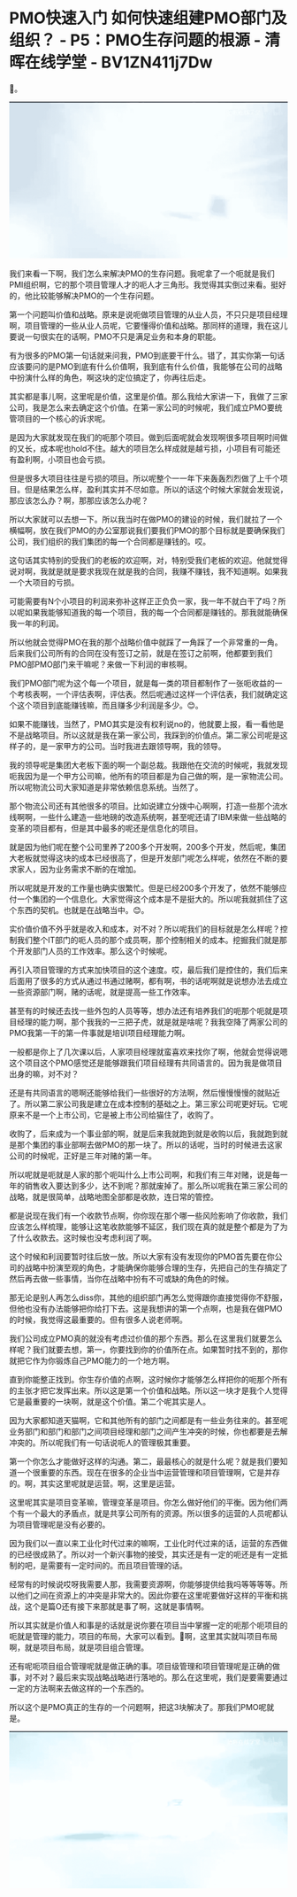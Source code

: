 # PMO快速入门  如何快速组建PMO部门及组织？ - P5：PMO生存问题的根源 - 清晖在线学堂 - BV1ZN411j7Dw

🎼。

![](img/941c0b8b8275f9382629773d4feea996_1.png)

我们来看一下啊，我们怎么来解决PMO的生存问题。我呢拿了一个呃就是我们PMI组织啊，它的那个项目管理人才的呃人才三角形。我觉得其实倒过来看。挺好的，他比较能够解决PMO的一个生存问题。

第一个问题叫价值和战略。原来是说呃做项目管理的从业人员，不只只是项目经理啊，项目管理的一些从业人员呢，它要懂得价值和战略。那同样的道理，我在这儿要说一句很实在的话啊，PMO不只是满足业务和本身的职能。

有为很多的PMO第一句话就来问我，PMO到底要干什么。错了，其实你第一句话应该要问的是PMO到底有什么价值啊，我到底有什么价值，我能够在公司的战略中扮演什么样的角色，啊这块的定位搞定了，你再往后走。

其实都是事儿啊，这里呢是价值，这里是价值。那么我给大家讲一下，我做了三家公司，我是怎么来去确定这个价值。在第一家公司的时候呢，我们成立PMO要统管项目的一个核心的诉求呢。

是因为大家就发现在我们的呃那个项目。做到后面呢就会发现啊很多项目啊时间做的又长，成本呢也hold不住。越大的项目怎么样成就是越亏损，小项目有可能还有盈利啊，小项目也会亏损。

但是很多大项目往往是亏损的项目。所以呢整个一一年下来轰轰烈烈做了上千个项目。但是结果怎么样，盈利其实并不尽如意。所以的话这个时候大家就会发现说，那应该怎么办？啊，那那应该怎么办呢？

所以大家就可以去想一下。所以我当时在做PMO的建设的时候，我们就拉了一个横幅啊，放在我们PMO的办公室那说我们要我们PMO的那个目标就是要确保我们公司，我们组织的我们集团的每一个合同都是赚钱的。哎。

这句话其实特别的受我们的老板的欢迎啊，对，特别受我们老板的欢迎。他就觉得说对啊，我就是就是要求我现在就是我的合同，我赚不赚钱，我不知道啊。如果我一个大项目的亏损。

可能需要有N个小项目的利润来弥补这样正正负负一家，我一年不就白干了吗？所以呢如果我能够知道我的每一个项目，我的每一个合同都是赚钱的。那我就能确保我一年的利润。

所以他就会觉得PMO在我的那个战略价值中就踩了一角踩了一个非常重的一角。后来我们公司所有的合同在没有签订之前，就是在签订之前啊，他都要到我们PMO部PMO部门来干嘛呢？来做一下利润的审核啊。

我们PMO部门呢为这个每一个项目，就是每一类的项目都制作了一张呃收益的一个考核表啊，一个评估表啊，评估表。然后呢通过这样一个评估表，我们就确定这个这个项目到底能赚钱嘛，而且赚多少利润是多少。😊。

如果不能赚钱，当然了，PMO其实是没有权利说no的，他就要上报，看一看他是不是战略项目。所以这就是我在第一家公司，我踩到的价值点。第二家公司呢是这样子的，是一家甲方的公司。当时我进去跟领导啊，我的领导。

我的领导呢是集团大老板下面的啊一个副总裁。我跟他在交流的时候呢，我就发现呃我因为是一个甲方公司嘛，他所有的项目都是为自己做的啊，是一家物流公司。所以呢物流公司大家知道是非常依赖信息系统。当然了。

那个物流公司还有其他很多的项目。比如说建立分拨中心啊啊，打造一些那个流水线啊啊，一些什么建造一些地磅的改造系统啊，甚至呢还请了IBM来做一些战略的变革的项目都有，但是其中最多的呢还是信息化的项目。

就是因为他们呢在整个公司里养了200多个开发啊，200多个开发，然后呢，集团大老板就觉得这块的成本已经很高了，但是开发部门呢怎么样呢，依然在不断的要求家人，因为业务需求不断的在增加。

所以呢就是开发的工作量也确实很繁忙。但是已经200多个开发了，依然不能够应付一个集团的一个信息化。大家觉得这个成本是不是挺大的。所以呢我就抓住了这个东西的契机。也就是在战略当中。😊。

实价值价值不外乎就是收入和成本，对不对？所以呢我们的目标就是怎么样呢？控制我们整个IT部门的呃人员的那个成员啊，那个控制相关的成本。挖掘我们就是那个开发部门人员的工作效率。那么这个时候呢。

再引入项目管理的方式来加快项目的这个速度。哎，最后我们是控住的，我们后来后面用了很多的方式从通过书通过赌啊，都有啊，书的话呢啊就是说想办法去成立一些资源部门啊，赌的话呢，就是提高一些工作效率。

甚至有的时候还去找一些外包的人员等等，想办法还有培养我们的呃那个呃就是项目经理的能力啊，那个我我的一三把子虎，就是就是啥呢？我我空降了两家公司的PMO我第一干的第一件事就是培训项目经理能力啊。

一般都是你上了几次课以后，人家项目经理就蛮喜欢来找你了啊，他就会觉得说嗯这个项目这个PMO感觉还是能够跟我们项目经理有共同语言的。因为我是做项目出身的嘛，对不对？

还是有共同语言的嗯啊还能够给我们一些很好的方法啊，然后慢慢慢慢的就贴近了。所以第二家公司我是建立在成本控制的基础之上。第三家公司呢更好玩。它呢原来不是一个上市公司，它是被上市公司给猫住了，收购了。

收购了，后来成为一个事业部的啊，就是后来我就跑到就是收购以后，我就跑到就是那个集团的事业部啊去做PMO的那一块了。所以的话呢，当时的时候进去这家公司的时候呢，正好是三年对赌的第一年。

所以呢就是呃就是人家的那个呃叫什么上市公司啊，和我们有三年对赌，说是每一年的销售收入要达到多少，达不到呢？那就废掉了。那么所以呢我在第三家公司的战略，就是很简单，战略地图全部都是收款，连日常的管控。

都是说现在我们有一个收款节点啊，你你现在那个哪一些风险影响了你收款，我们应该怎么样梳理，能够让这笔收款能够不延区，我们现在真的就是整个都是为了为了什么收款去。这时候也没考虑利润了啊。

这个时候和利润要暂时往后放一放。所以大家有没有发现你的PMO首先要在你公司的战略中扮演至观的角色，才能确保你能够合理的生存，先把自己的生存搞定了然后再去做一些事情，当你在战略中扮有不可或缺的角色的时候。

那无论是别人再怎么diss你，其他的组织部门再怎么觉得跟你直接觉得你不舒服，但他也没有办法能够把你给打下去。这是我想讲的第一个点啊，也是我在做PMO的时候，我觉得这最重要的。但有很多人说老师啊。

我们公司成立PMO真的就没有考虑过价值的那个东西。那么在这里我们就要怎么样呢？我们就要去想，第一，你要找到你的价值所在点。如果暂时找不到的，那你就把它作为你锻炼自己PMO能力的一个地方啊。

直到你能整正找到。你生存价值的点啊，这时候你才能够怎么样把你的呃那个所有的主张才把它发挥出来。所以这是第一个价值和战略。所以这一块才是我个人觉得它是最重要的一块啊，就是这个价值。第二个呢其实是人。

因为大家都知道天猫啊，它和其他所有的部门之间都是有一些业务往来的。甚至呢业务部门和部门和部门之间项目经理和部门之间产生冲突的时候，你也都要是去解冲突的。所以呢我们有一句话说呃人的管理极其重要。

第一个你怎么才能做好这样的沟通。第二，最最核心的就是什么呢？就是我们要知道一个很重要的东西。现在在很多的企业当中运营管理和项目管理啊，它是并存的。啊，其实这里呢就是运营。啊，这里是运营。

这里呢其实是项目变革嘛，管理变革是项目。你怎么做好他们的平衡。因为他们两个有一个最大的矛盾点，就是共享公司所有的资源。所以很多的运营的人员呢都认为项目管理呢是没有必要的。

因为我们以一直以来工业化时代过来的嘛啊，工业化时代过来的话，运营的东西做的已经很成熟了。所以对一个新兴事物的接受，其实还是有一定的呃还是有一定抵制的吧，是需要有一定时间的。而且项目管理的话。

经常有的时候说哎呀我需要人那，我需要资源啊，你能够提供给我吗等等等等。所以他们之间在资源上的冲突是非常大的。因此你要在这里呢要做好这样的平衡和挑战，这个是篇O还有接下来那就是事了啊，这就是事情啊。

所以其实就是价值人和事是的话就是说你要在项目当中掌握一定的呃那个呃项目的呃就是管理的能力，项目的布局，大家可以看到。🎼啊，这里其实就叫项目布局啊，就是项目布局，就是项目组合管理。

还有呢呃项目组合管理呢就是做正确的事。项目级管理和项目管理呢是正确的做事，对不对？最后来实现战略战略进行落地的。那么在这里呢，我们是要需要通过一定的方法啊来去做这样的一个东西的。

所以这个是PMO真正的生存的一个问题啊，把这3块解决了。那我们PMO呢就是。

![](img/941c0b8b8275f9382629773d4feea996_3.png)